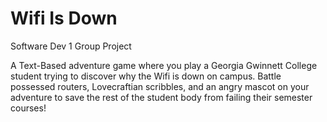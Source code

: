 # Wifi Is Down
Software Dev 1 Group Project

A Text-Based adventure game where you play a Georgia Gwinnett College student 
trying to discover why the Wifi is down on campus.
Battle possessed routers, Lovecraftian scribbles, and an angry mascot on your adventure 
to save the rest of the student body from failing their semester courses!
